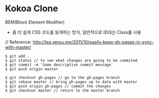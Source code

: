 # Kokoa Clone

BEM(Block Element Modifier)

- 좀 더 쉽게 CSS 코드를 읽게하는 방식, 일반적으로 ID대신 Class를 사용

// Reference: http://lea.verou.me/2011/10/easily-keep-gh-pages-in-sync-with-master/

```
$ git add .
$ git status // to see what changes are going to be commited
$ git commit -m 'Some descriptive commit message'
$ git push origin master

$ git checkout gh-pages // go to the gh-pages branch
$ git rebase master // bring gh-pages up to date with master
$ git push origin gh-pages // commit the changes
$ git checkout master // return to the master branch
```
